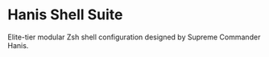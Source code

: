 # Hanis Shell Suite
Elite-tier modular Zsh shell configuration designed by Supreme Commander Hanis.
